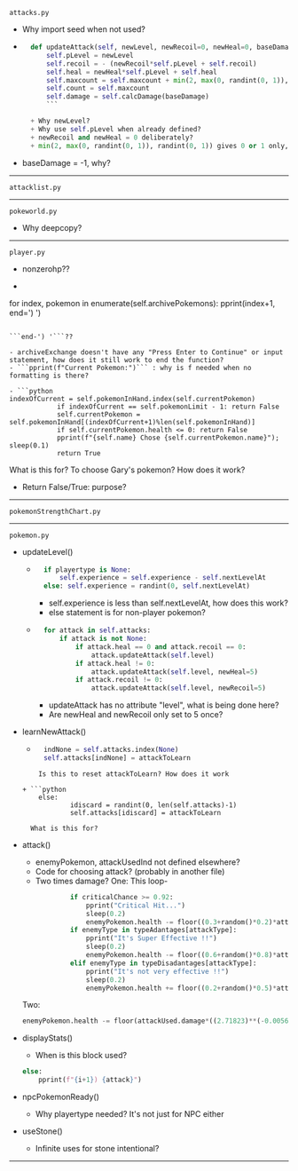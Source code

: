 ```attacks.py```

- Why import seed when not used?
- ```python
	def updateAttack(self, newLevel, newRecoil=0, newHeal=0, baseDamage=-1):
        self.pLevel = newLevel
        self.recoil = - (newRecoil*self.pLevel + self.recoil)
        self.heal = newHeal*self.pLevel + self.heal
        self.maxcount = self.maxcount + min(2, max(0, randint(0, 1)), randint(0, 1))
        self.count = self.maxcount
        self.damage = self.calcDamage(baseDamage)
        ```

    + Why newLevel?
    + Why use self.pLevel when already defined?
    + newRecoil and newHeal = 0 deliberately?
    + min(2, max(0, randint(0, 1)), randint(0, 1)) gives 0 or 1 only, replace it with randint(0, 1) 

- baseDamage = -1, why?
<!-- - count and maxcount (will probably be explained by another file) ----- current and max PP -->

----------------------------------------------------------------------------------

```attacklist.py```

----------------------------------------------------------------------------------

```pokeworld.py```

- Why deepcopy?
<!-- - Why [::-1]? ------- Because .pop() is used, which removes last element, so need to reverse list -->

----------------------------------------------------------------------------------


```player.py```

- nonzerohp??
- ```python
for index, pokemon in enumerate(self.archivePokemons):
                pprint(index+1, end=') ')
```

```end-') '```??

- archiveExchange doesn't have any "Press Enter to Continue" or input statement, how does it still work to end the function?
- ```pprint(f"Current Pokemon:")``` : why is f needed when no formatting is there?

- ```python
indexOfCurrent = self.pokemonInHand.index(self.currentPokemon)
            if indexOfCurrent == self.pokemonLimit - 1: return False            
            self.currentPokemon = self.pokemonInHand[(indexOfCurrent+1)%len(self.pokemonInHand)]
            if self.currentPokemon.health <= 0: return False
            pprint(f"{self.name} Chose {self.currentPokemon.name}"); sleep(0.1)
            return True   
```

What is this for? To choose Gary's pokemon? How does it work?

- Return False/True: purpose?

----------------------------------------------------------------------------------

```pokemonStrengthChart.py```


----------------------------------------------------------------------------------

```pokemon.py```

- updateLevel()
	+ ```python
		if playertype is None:
			self.experience = self.experience - self.nextLevelAt
		else: self.experience = randint(0, self.nextLevelAt)
		```

		- self.experience is less than self.nextLevelAt, how does this work?
		- else statement is for non-player pokemon?

	+ ```python
		for attack in self.attacks:
			if attack is not None:
				if attack.heal == 0 and attack.recoil == 0:
					attack.updateAttack(self.level)
				if attack.heal != 0:
					attack.updateAttack(self.level, newHeal=5)
				if attack.recoil != 0:
					attack.updateAttack(self.level, newRecoil=5)
		```

		- updateAttack has no attribute "level", what is being done here?
		- Are newHeal and newRecoil only set to 5 once? 


- learnNewAttack()
	+ ```python
		indNone = self.attacks.index(None)
		self.attacks[indNone] = attackToLearn
	```
		Is this to reset attackToLearn? How does it work

	+ ```python
		else:
				idiscard = randint(0, len(self.attacks)-1)
				self.attacks[idiscard] = attackToLearn
	```
		What is this for?

- attack()
	+ enemyPokemon, attackUsedInd not defined elsewhere?
	+ Code for choosing attack? (probably in another file)
	+ Two times damage? 
	One: This loop-
	```python
				if criticalChance >= 0.92:
					pprint("Critical Hit...")
					sleep(0.2)
					enemyPokemon.health -= floor((0.3+random()*0.2)*attackUsed.damage)
				if enemyType in typeAdantages[attackType]:
					pprint("It's Super Effective !!")
					sleep(0.2)
					enemyPokemon.health -= floor((0.6+random()*0.8)*attackUsed.damage)
				elif enemyType in typeDisadantages[attackType]:
					pprint("It's not very effective !!")
					sleep(0.2)
					enemyPokemon.health += floor((0.2+random()*0.5)*attackUsed.damage)
	```
	Two: 
	```python
	enemyPokemon.health -= floor(attackUsed.damage*((2.71823)**(-0.0056*enemyPokemon.defence)))
	```


- displayStats()
	+ When is this block used?
	```python
	else:
		pprint(f"{i+1}) {attack}")
	```

- npcPokemonReady()
	+ Why playertype needed? It's not just for NPC either

- useStone()
	+ Infinite uses for stone intentional?

-----------------------------------------------------------------------------